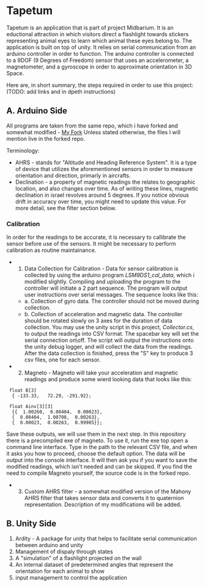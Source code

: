 # Tapetum

Tapetum is an application that is part of project Midbarium. It is an eductional attraction in which visitors direct a flashlight towards stickers representing animal eyes to learn which animal these eyes belong to.
The application is built on top of unity. It relies on serial communication from an arduino controller in order to function.
The arduino controller is connected to a 9DOF (9 Degrees of Freedom) sensor that uses an accelerometer, a magnetometer, and a gyroscope in order to approximate orientation in 3D Space.

Here are, in short summary, the steps required in order to use this project: (TODO: add links and in dpeth instructions)

## A. Arduino Side
All programs are taken from the same repo, which i have forked and somewhat modified - [My Fork](https://github.com/FailedSuccessfully/LSM9DS1-AHRS) 
Unless stated otherwise, the files I will mention live in the forked repo.

Terminology:
- AHRS - stands for "Altitude and Heading Reference System". It is a type of device that utilizes the aforementioned sensors in order to measure orientation and direction, primarly in aircrafts.
- Declination - a property of magnetic readings the relates to geographic location, and also changes over time. As of writing these lines, magnetic declination in israel revolves around 5 degrees. If you notice obvious drift in accuracy over time, you might need to update this value. For more detail, see the filter section below.

### Calibration
In order for the readings to be accurate, it is necessary to callibrate the sensor before use of the sensors. It might be necessary to perform calibration as routine maintainance.

- 1. Data Collection for Calibration - 
Data for sensor calibration is collected by using the arduino program *LSM9DS1_cal_data*, which i modified slightly. Compiling and uploading the program to the controller will initiate a 2 part sequence. The program will output user instructions over serial messages. The sequence looks like this:
  - a. Collection of gyro data. The controller should not be moved during collection.
  - b. Collection of acceleration and magnetic data. The controller should be rotated slowly on 3 axes for the duration of data collection. 
You may use the unity script in this project, *Collector.cs*, to output the readings into CSV format. The spacebar key will set the serial connection on\off. The script will output the instructions onto the unity debug logger, and will collect the data from the readings. After the data collection is finished, press the "S" key to produce 3 csv files, one for each sensor.
- 2. Magneto - 
Magneto will take your acceleration and magnetic readings and produce some wierd looking data that looks like this: 
```
 float B[3]
  { -133.33,   72.29, -291.92};

 float Ainv[3][3]
  {{  1.00260,  0.00404,  0.00023},
  {  0.00404,  1.00708,  0.00263},
  {  0.00023,  0.00263,  0.99905}};
```
Save these outputs, we will use them in the next step.
In this repository there is a precompiled exe of magneto. To use it, run the exe top open a command line interface. Type in the path to the relevant CSV file, and when it asks you how to proceed, choose the default option. The data will be output into the console interface. It will then ask you if you want to save the modified readings, which isn't needed and can be skipped.
If you find the need to compile Magneto yourself, the source code is in the forked repo.
- 3. Custom AHRS filter -
a somewhat modified version of the Mahony AHRS filter that takes sensor data and converts it to quaternion representation. Description of my modifications will be added.

## B. Unity Side

1. Ardity - A package for unity that helps to facilitate serial communication between arduino and unity
2. Management of dispaly through states
3. A "simulation" of a flashlight projected on the wall
4. An internal dataset of predetermined angles that represent the orientation for each animal to show
5. input management to control the application
